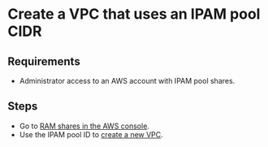 # Create a VPC that uses an IPAM pool CIDR

## Requirements

- Administrator access to an AWS account with IPAM pool shares.

## Steps

- Go to [RAM shares in the AWS console](https://console.aws.amazon.com/ram/home?region=eu-central-1#SharedResourceShares).
- Use the IPAM pool ID to [create a new VPC](https://docs.aws.amazon.com/vpc/latest/ipam/create-vpc-ipam.html).
